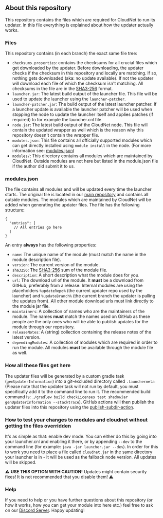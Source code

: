 ## About this repository

This repository contains the files which are required for CloudNet to run its updater. In this file everything is
explained about how the updater actually works.

### Files

This repository contains (in each branch) the exact same file tree:

- `checksums.properties`: contains the checksums for all crucial files which get downloaded by the updater. Before
  downloading, the updater checks if the checksum in this repository and locally are matching. If so, nothing gets
  downloaded (aka: no update available). If not the updater will download each file of which the checksum isn't
  matching. All checksums in the file are in the [SHA3-256](https://en.wikipedia.org/wiki/SHA-3) format.
- `launcher.jar`: The latest build output of the launcher file. This file will be used to update the launcher using
  the `launcher-patcher`.
- `launcher-patcher.jar`: The build output of the latest launcher patcher. If a launcher update is available the
  launcher patcher will be used when stopping the node to update the launcher itself and applies patches (if required)
  to for example the launcher.cnl file.
- `node.jar`: The latest build output of the CloudNet node. This file will contain the updated wrapper as well which is
  the reason why this repository doesn't contain the wrapper file.
- `modules.json`: This file contains all officially supported modules which can get directly installed
  using `module install` in the node. (For more information see: [modules.json](#modulesjson))
- `modules/`: This directory contains all modules which are maintained by CloudNet. Outside modules are not here but
  listed in the module.json file if the author did submit it to us.

### modules.json

The file contains all modules and will be updated every time the launcher starts. The original file is located in
our [main repository](https://github.com/CloudNetService/CloudNet-v3) and contains all outside modules. The modules
which are maintained by CloudNet will be added when generating the updater files. The file has the following structure:

```json5
{
  "entries": [
    // All entries go here
  ]
}
```

An entry **always** has the following properties:

- `name`: The unique name of the module (must match the name in the module description file).
- `version`: The current version of the module.
- `sha3256`: The [SHA3-256](https://en.wikipedia.org/wiki/SHA-3) sum of the module file.
- `description`: A short description what the module does for you.
- `url`: The download url of the module. It **must** be a download from GitHub, preferably from a release. Internal
  modules are using the placeholders `%updateRepo%` (the current updater repo used by the launcher)
  and `%updateBranch%` (the current branch the updater is pulling the updates from). All other module download urls must
  link directly to the module jar file.
- `maintainers`: A collection of names who are the maintainers of the module. The names **must** match the names used on
  GitHub as these people are the only ones who will be able to publish updates for the module through our repository.
- `releaseNotes`: A (string) collection containing the release notes of the latest version.
- `dependingModules`: A collection of modules which are required in order to run the module. All modules **must** be
  available through the module file as well.

### How all these files get here

The updater files will be generated by a custom gradle task (`genUpdaterInformation`) into a git-excluded directory
called `.launchermeta` (Please note that the updater task will not run by default, you must specifically add it to the
command line to run it. The recommended build command
is: `./gradlew build checkLicenses test shadowJar genUpdaterInformation --stacktrace`). GitHub actions will then publish
the updater files into this repository using
the [publish-subdir-action](https://github.com/s0/git-publish-subdir-action).

### How to test your changes to modules and cloudnet without getting the files overridden

It's as simple as that: enable dev mode. You can either do this by going into your launcher.cnl and enabling it there,
or by appending `--dev` to the command line (for example: `java -jar launcher.jar --dev`). In order for this to work you
need to place a file called `cloudnet.jar` in the same directory your launcher is in - it will be used as the fallback
node version. All updates will be skipped.

:warning: **USE THIS OPTION WITH CAUTION!** Updates might contain security fixes! It is not recommended that you disable
them! :warning:

### Help

If you need to help or you have further questions about this repository (or how it works, how you can get your module
into here etc.) feel free to ask on our [Discord Server](https://discord.cloudnetservice.eu/). Happy updating!
